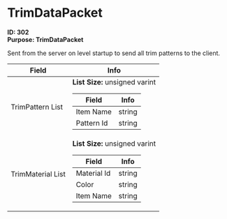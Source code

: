 # TrimDataPacket

**ID: 302**  
**Purpose: TrimDataPacket**  

Sent from the server on level startup to send all trim patterns to the client.

<table><thead><tr><th>Field</th><th>Info</th></tr></thead><tbody>
<tr><td>TrimPattern List</td><td><b>List Size:</b> unsigned varint
  <table><thead><tr><th>Field</th><th>Info</th></tr></thead><tbody>
  <tr><td>Item Name</td><td>string</td></tr>
  <tr><td>Pattern Id</td><td>string</td></tr>
  </tbody></table></td></tr>
<tr><td>TrimMaterial List</td><td><b>List Size:</b> unsigned varint
  <table><thead><tr><th>Field</th><th>Info</th></tr></thead><tbody>
  <tr><td>Material Id</td><td>string</td></tr>
  <tr><td>Color</td><td>string</td></tr>
  <tr><td>Item Name</td><td>string</td></tr>
  </tbody></table></td></tr>
</tbody></table>